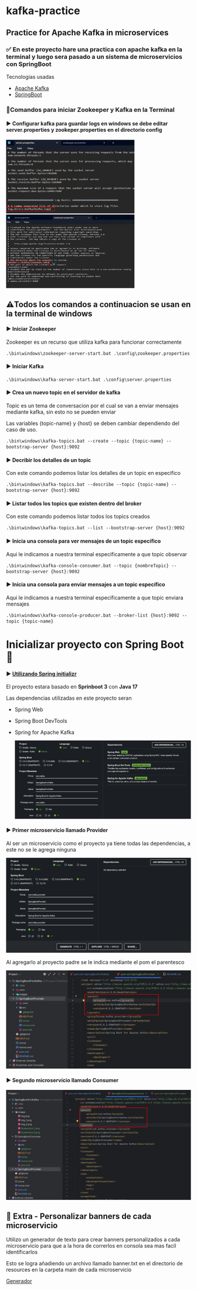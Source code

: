 # kafka-practice
## Practice for Apache Kafka in microservices


### ✅  En este proyecto hare una practica con apache kafka en la terminal y luego sera pasado a un sistema de microservicios con SpringBoot
Tecnologias usadas

- [Apache Kafka](https://kafka.apache.org/documentation/)
- [SpringBoot](https://spring.io/projects/spring-boot)


### 🔶Comandos para iniciar Zookeeper y Kafka en la Terminal


#### ▶️ Configurar kafka para guardar logs en windows se debe editar server.properties y zookeper.properties en el directorio config

<img alt="img.png" height="200" src="images/img.png" width="350"/>  
<img alt="img_1.png" height="200" src="images/img_1.png" width="350"/>

## ⚠️Todos los comandos a continuacion se usan en la terminal de windows
#### ▶️ Iniciar Zookeeper

Zookeeper es un recurso que utiliza kafka para funcionar correctamente

    .\bin\windows\zookeeper-server-start.bat .\config\zookeeper.properties

#### ▶️ Iniciar Kafka

    .\bin\windows\kafka-server-start.bat .\config\server.properties

#### ▶️ Crea un nuevo topic en el servidor de kafka

Topic es un tema de conversacion por el cual se van a enviar mensajes mediante kafka, sin esto no se pueden enviar
  
Las variables {topic-name} y {host} se deben cambiar dependiendo del caso de uso.


    .\bin\windows\kafka-topics.bat --create --topic {topic-name} --bootstrap-server {host}:9092

#### ▶️ Decribir los detalles de un topic

Con este comando podemos listar los detalles de un topic en especifico


    .\bin\windows\kafka-topics.bat --describe --topic {topic-name} --bootstrap-server {host}:9092

#### ▶️ Listar todos los topics que existen dentro del broker
Con este comando podemos listar todos los topics creados


    .\bin\windows\kafka-topics.bat --list --bootstrap-server {host}:9092

#### ▶️ Inicia una consola para ver mensajes de un topic específico

Aqui le indicamos a nuestra terminal especificamente a que topic observar


    .\bin\windows\kafka-console-consumer.bat --topic {nombreTopic} --bootstrap-server {host}:9092

#### ▶️ Inicia una consola para enviar mensajes a un topic específico

Aqui le indicamos a nuestra terminal especificamente a que topic enviara mensajes


    .\bin\windows\kafka-console-producer.bat --broker-list {host}:9092 --topic {topic-name}

# Inicializar proyecto con Spring Boot 🍃

#### ▶️ [Utilizando Spring initializr  ](https://start.spring.io/)

El proyecto estara basado en **Sprinboot 3** con **Java 17**

Las dependencias utilizadas en este proyecto seran
- Spring Web
- Spring Boot DevTools
- Spring for Apache Kafka  
  

  ![img_2.png](images/img_2.png)


#### ▶️ Primer microservicio llamado Provider

Al ser un microservicio como el proyecto ya tiene todas las dependencias, a este no se le agrega ninguna  

![Screenshot_5.png](images/Screenshot_5.png)

Al agregarlo al proyecto padre se le indica mediante el pom el parentesco

![Screenshot_1.png](images/Screenshot_1.png)

#### ▶️ Segundo microservicio llamado Consumer

![Screenshot.png](images/Screenshot_2.png)


## 🎨 Extra - Personalizar banners de cada microservicio

Utilizo un generador de texto para crear banners personalizados a cada microservicio para que a la hora de correrlos en consola sea mas facil identificarlos

Esto se logra añadiendo un archivo llamado banner.txt en el directorio de resources en la carpeta main de cada microservicio
  
[Generador](https://devops.datenkollektiv.de/banner.txt/index.html)